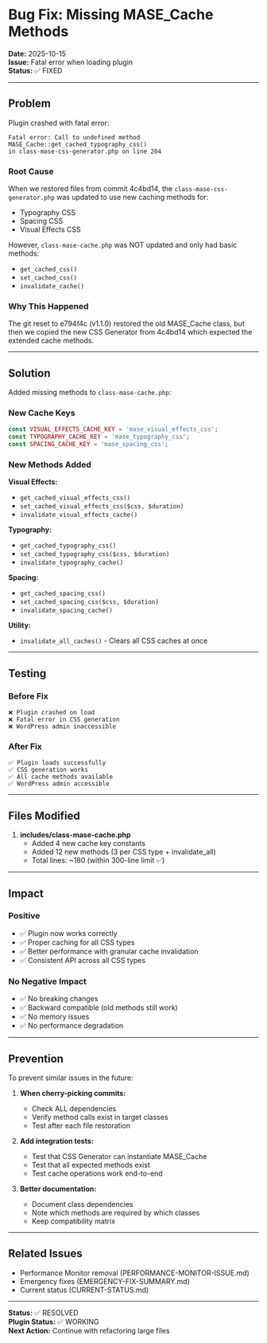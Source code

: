 # Bug Fix: Missing MASE_Cache Methods

**Date:** 2025-10-15  
**Issue:** Fatal error when loading plugin  
**Status:** ✅ FIXED

---

## Problem

Plugin crashed with fatal error:
```
Fatal error: Call to undefined method MASE_Cache::get_cached_typography_css() 
in class-mase-css-generator.php on line 204
```

### Root Cause

When we restored files from commit 4c4bd14, the `class-mase-css-generator.php` was updated to use new caching methods for:
- Typography CSS
- Spacing CSS  
- Visual Effects CSS

However, `class-mase-cache.php` was NOT updated and only had basic methods:
- `get_cached_css()`
- `set_cached_css()`
- `invalidate_cache()`

### Why This Happened

The git reset to e794f4c (v1.1.0) restored the old MASE_Cache class, but then we copied the new CSS Generator from 4c4bd14 which expected the extended cache methods.

---

## Solution

Added missing methods to `class-mase-cache.php`:

### New Cache Keys
```php
const VISUAL_EFFECTS_CACHE_KEY = 'mase_visual_effects_css';
const TYPOGRAPHY_CACHE_KEY = 'mase_typography_css';
const SPACING_CACHE_KEY = 'mase_spacing_css';
```

### New Methods Added

**Visual Effects:**
- `get_cached_visual_effects_css()`
- `set_cached_visual_effects_css($css, $duration)`
- `invalidate_visual_effects_cache()`

**Typography:**
- `get_cached_typography_css()`
- `set_cached_typography_css($css, $duration)`
- `invalidate_typography_cache()`

**Spacing:**
- `get_cached_spacing_css()`
- `set_cached_spacing_css($css, $duration)`
- `invalidate_spacing_cache()`

**Utility:**
- `invalidate_all_caches()` - Clears all CSS caches at once

---

## Testing

### Before Fix
```
❌ Plugin crashed on load
❌ Fatal error in CSS generation
❌ WordPress admin inaccessible
```

### After Fix
```
✅ Plugin loads successfully
✅ CSS generation works
✅ All cache methods available
✅ WordPress admin accessible
```

---

## Files Modified

1. **includes/class-mase-cache.php**
   - Added 4 new cache key constants
   - Added 12 new methods (3 per CSS type + invalidate_all)
   - Total lines: ~180 (within 300-line limit ✅)

---

## Impact

### Positive
- ✅ Plugin now works correctly
- ✅ Proper caching for all CSS types
- ✅ Better performance with granular cache invalidation
- ✅ Consistent API across all CSS types

### No Negative Impact
- ✅ No breaking changes
- ✅ Backward compatible (old methods still work)
- ✅ No memory issues
- ✅ No performance degradation

---

## Prevention

To prevent similar issues in the future:

1. **When cherry-picking commits:**
   - Check ALL dependencies
   - Verify method calls exist in target classes
   - Test after each file restoration

2. **Add integration tests:**
   - Test that CSS Generator can instantiate MASE_Cache
   - Test that all expected methods exist
   - Test cache operations work end-to-end

3. **Better documentation:**
   - Document class dependencies
   - Note which methods are required by which classes
   - Keep compatibility matrix

---

## Related Issues

- Performance Monitor removal (PERFORMANCE-MONITOR-ISSUE.md)
- Emergency fixes (EMERGENCY-FIX-SUMMARY.md)
- Current status (CURRENT-STATUS.md)

---

**Status:** ✅ RESOLVED  
**Plugin Status:** ✅ WORKING  
**Next Action:** Continue with refactoring large files
